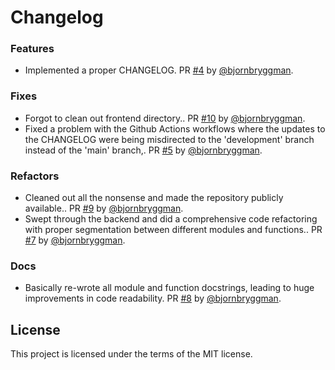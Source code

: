 # Changelog

### Features

* Implemented a proper CHANGELOG. PR [#4](https://github.com/bjornbryggman/EU4-Modding-Tools/pull/4) by [@bjornbryggman](https://github.com/bjornbryggman).

### Fixes

* Forgot to clean out frontend directory.. PR [#10](https://github.com/bjornbryggman/eu4_modding_tools/pull/10) by [@bjornbryggman](https://github.com/bjornbryggman).
* Fixed a problem with the Github Actions workflows where the updates to the CHANGELOG were being misdirected to  the 'development' branch instead of the 'main' branch,. PR [#5](https://github.com/bjornbryggman/EU4-Modding-Tools/pull/5) by [@bjornbryggman](https://github.com/bjornbryggman).

### Refactors

* Cleaned out all the nonsense and made the repository publicly available.. PR [#9](https://github.com/bjornbryggman/eu4_modding_tools/pull/9) by [@bjornbryggman](https://github.com/bjornbryggman).
* Swept through the backend and did a comprehensive code refactoring with proper segmentation between different modules and functions.. PR [#7](https://github.com/bjornbryggman/EU4-Modding-Tools/pull/7) by [@bjornbryggman](https://github.com/bjornbryggman).

### Docs

* Basically re-wrote all module and function docstrings, leading to huge improvements in code readability. PR [#8](https://github.com/bjornbryggman/EU4-Modding-Tools/pull/8) by [@bjornbryggman](https://github.com/bjornbryggman).

## License

This project is licensed under the terms of the MIT license.
